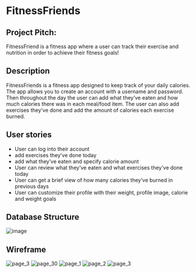 # FitnessFriends 

## Project Pitch: 
  FitnessFriend is a fitness app where a user can track their exercise and nutrition in order to achieve their fitness goals!

## Description

FitnessFriends is a fitness app designed to keep track of your daily calories. The app allows you to create an account with a username and password. Then throughout the day the user can add what they’ve eaten and how much calories there was in each meal/food item. The user can also add exercises they’ve done and add the amount of calories each exercise burned. 


## User stories
   * User can log into their account
   * add exercises they’ve done today
   * add what they’ve eaten and specify calorie amount
   * User can review what they’ve eaten and what exercises they’ve done today
   * User can get a brief view of how many calories they’ve burned in previous days
   * User can customize their profile with their weight, profile image, calorie and weight goals

## Database Structure
 ![image](https://user-images.githubusercontent.com/99115851/205371038-c70fa9f6-adac-49d4-be02-78495fd5b605.png)

## Wireframe
  ![page_3](https://user-images.githubusercontent.com/99115851/205389138-a7d501c4-c8d4-41e8-85b6-2d8f4168131c.png)
  ![page_30](https://user-images.githubusercontent.com/99115851/205389198-964b3b57-d6a7-4f57-8b85-df8a693163d3.png)
  ![page_1](https://user-images.githubusercontent.com/99115851/205388974-bd1d3225-9588-428c-b5c9-705fb7261cf6.png)
  ![page_2](https://user-images.githubusercontent.com/99115851/205389070-55c09bd1-e6d8-4cdf-ac9c-a4b5efaf3798.png)
  ![page_3](https://user-images.githubusercontent.com/99115851/205389098-90acf82f-b9d4-412c-8807-257831d4469d.png)
